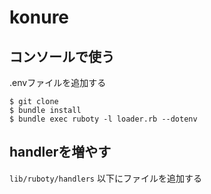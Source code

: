 # konure

## コンソールで使う

.envファイルを追加する

```
$ git clone
$ bundle install
$ bundle exec ruboty -l loader.rb --dotenv
```

## handlerを増やす

`lib/ruboty/handlers` 以下にファイルを追加する
